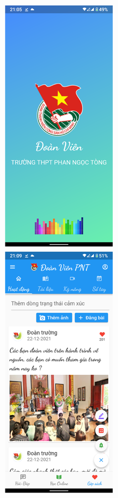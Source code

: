 
<p align="left">
  <img src="https://github.com/lephathien/DoanVien_PNT/blob/a50bde9502979a01c6aede0129eb07ba4e25dad1/0.jpg" width="350" title="hover text">
</p>
<p align="left">
  <img src="https://github.com/lephathien/DoanVien_PNT/blob/d1754b5aeb12b41a65aa2b0458a7ad647470ced3/1.jpg" width="350" title="hover text">
</p>

